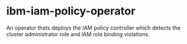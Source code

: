 # ibm-iam-policy-operator
An operator thats deploys the IAM policy controller which detects the cluster administrator role and IAM role binding violations.
